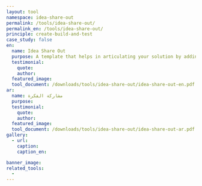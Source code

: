 ```yaml
---
layout: tool
namespace: idea-share-out
permalink: /tools/idea-share-out/
permalink_en: /tools/idea-share-out/
principle: create-build-and-test
case_study: false
en:
  name: Idea Share Out
  purpose: A template that helps in articulating your solution by adding a name, a description and a sketch to your idea. You can come up with more than one. It's a useful tool to be used either to get feedback from stakeholders or to organize your thoughts before presenting your final solution
  testimonial:
    quote:
    author:
  featured_image:
  tool_document: /downloads/tools/idea-share-out/idea-share-out-en.pdf
ar:
  name: مشاركة الفكرة
  purpose:
  testimonial:
    quote:
    author:
  featured_image:
  tool_document: /downloads/tools/idea-share-out/idea-share-out-ar.pdf
gallery:
  - url:
    caption:
    caption_en:

banner_image:
related_tools:
  -
---
```


